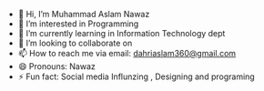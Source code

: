 - 👋 Hi, I’m Muhammad Aslam Nawaz
- 👀 I’m interested in Programming
- 🌱 I’m currently learning in Information Technology dept
- 💞️ I’m looking to collaborate on 
- 📫 How to reach me via email: dahriaslam360@gmail.com 
- 😄 Pronouns: Nawaz
- ⚡ Fun fact: Social media Influnzing , Designing and programing

<!---
Nawaz585/Nawaz585 is a ✨ special ✨ repository because its `README.md` (this file) appears on your GitHub profile.
You can click the Preview link to take a look at your changes.
--->
